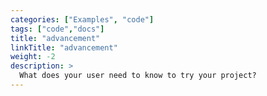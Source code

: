 ```yaml
---
categories: ["Examples", "code"]
tags: ["code","docs"]
title: "advancement"
linkTitle: "advancement"
weight: -2
description: >
  What does your user need to know to try your project?
---
```


